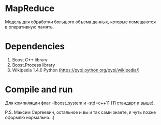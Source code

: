 # MapReduce
 Модель для обработки большого объема данных, которые помещаются в оперативную память.
# Dependencies
1. Boost C++ library
2. Boost.Process library
3. Wikipedia 1.4.0 Python (https://pypi.python.org/pypi/wikipedia/)
# Compile and run
  Для компиляции флаг -lboost_system и -std=c++11 (11 стандарт и выше).
  
  P.S. Максим Сергеевич, остальное и вы и так сами знаете, я чуть позже оформлю нормально. :)
